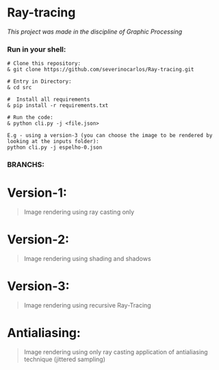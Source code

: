 # Ray-tracing
*This project was made in the discipline of Graphic Processing*

### Run in your shell:
```
# Clone this repository:
& git clone https://github.com/severinocarlos/Ray-tracing.git

# Entry in Directory:
& cd src

#  Install all requirements
& pip install -r requirements.txt

# Run the code:
& python cli.py -j <file.json>

E.g - using a version-3 (you can choose the image to be rendered by looking at the inputs folder): 
python cli.py -j espelho-0.json

```

### BRANCHS:

# Version-1:
<blockquote>Image rendering using ray casting only</blockquote>

# Version-2:
<blockquote>Image rendering using shading and shadows</blockquote>
 
# Version-3:
<blockquote>Image rendering using recursive Ray-Tracing</blockquote>

# Antialiasing:
<blockquote>Image rendering using only ray casting application of antialiasing technique (jittered sampling)</blockquote>

